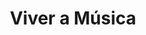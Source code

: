 ---
ref: sol-030-0242
title: "Viver a Música"
author_name: ["unknown author"]
publisher: ["unknown publisher"]
year: "unknown date"
origin: ["Portugal"]
formats: ["book"]
disciplines: ["graphic-design"]
tags:
layout: artifact
status: ["production"]
published: false
int_published: false
image_count:
date_added: 2023-06-16
batch:
---